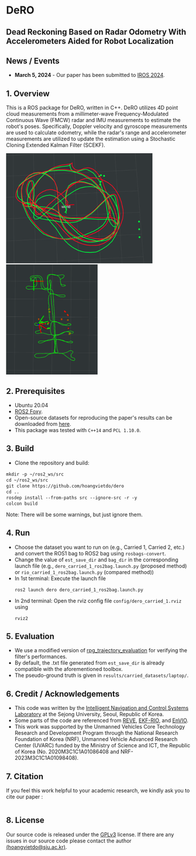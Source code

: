 # DeRO
## Dead Reckoning Based on Radar Odometry With Accelerometers Aided for Robot Localization
## News / Events
- **March 5, 2024** - Our paper has been submitted to [IROS 2024](https://iros2024-abudhabi.org/).

## 1. Overview
This is a ROS package for DeRO, written in C++. DeRO utilizes 4D point cloud measurements from a millimeter-wave Frequency-Modulated Continuous Wave (FMCW) radar and IMU measurements to estimate the robot's poses. Specifically, Doppler velocity and gyroscope measurements are used to calculate odometry, while the radar's range and accelerometer measurements are utilized to update the estimation using a Stochastic Cloning Extended Kalman Filter (SCEKF).

<img src='images/vicon.png' width='400' height='300'>  <img src='images/carried_1.png' width='250' height='300'>


## 2. Prerequisites
- Ubuntu 20.04
- [ROS2 Foxy](https://docs.ros.org/en/foxy/Installation.html).
- Open-source datasets for reproducing the paper's results can be downloaded from [here](https://christopherdoer.github.io/datasets/icins_2021_radar_inertial_odometry).
- This package was tested with ```C++14``` and ```PCL 1.10.0```.

## 3. Build
- Clone the repository and build:
```
mkdir -p ~/ros2_ws/src
cd ~/ros2_ws/src
git clone https://github.com/hoangvietdo/dero
cd ..
rosdep install --from-paths src --ignore-src -r -y
colcon build
```

Note: There will be some warnings, but just ignore them.

## 4. Run
- Choose the dataset you want to run on (e.g., Carried 1, Carried 2, etc.) and convert the ROS1 bag to ROS2 bag using ```rosbags-convert```.
- Change the value of ```est_save_dir``` and ```bag_dir``` in the corresponding launch file (e.g., ```dero_carried_1_ros2bag.launch.py``` (proposed method) or ```rio_carried_1_ros2bag.launch.py``` (compared method))
- In 1st terminal: Execute the launch file
  ```
  ros2 launch dero dero_carried_1_ros2bag.launch.py
  ```
- In 2nd terminal: Open the rviz config file ```config/dero_carried_1.rviz``` using
  ```
  rviz2
  ```

## 5. Evaluation
- We use a modified version of [rpg_trajectory_evaluation](https://github.com/hoangvietdo/rpg_trajectory_evaluation) for verifying the filter's performances.
- By default, the .txt file generated from ```est_save_dir``` is already compatible with the aforementioned toolbox.
- The pseudo-ground truth is given in ```results/carried_datasets/laptop/```.

## 6. Credit / Acknowledgements
- This code was written by the [Intelligent Navigation and Control Systems Laboratory](https://sites.google.com/view/incsl) at the Sejong University, Seoul, Republic of Korea.
- Some parts of the code are referenced from [REVE](https://github.com/christopherdoer/reve), [EKF-RIO](https://github.com/christopherdoer/rio/tree/main/ekf_rio), and [EnVIO](https://github.com/lastflowers/envio).
- This work was supported by the Unmanned Vehicles Core Technology Research and Development Program through the National Research Foundation of Korea (NRF), Unmanned Vehicle Advanced Research Center (UVARC) funded by the Ministry of Science and ICT, the Republic of Korea (No. 2020M3C1C1A01086408 and NRF-2023M3C1C1A01098408).

## 7. Citation
If you feel this work helpful to your academic research, we kindly ask you to cite our paper :

```
```

## 8. License
Our source code is released under the [GPLv3](https://www.gnu.org/licenses/gpl-3.0.en.html) license. If there are any issues in our source code please contact the author [(hoangvietdo@sju.ac.kr)](mailto:hoangvietdo@sju.ac.kr).
